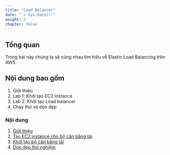 ```yaml
---
title: "Load Balancer"
date: "`r Sys.Date()`"
weight: 2
chapter: false
---
```


## Tổng quan

Trong bài này chúng ta sẽ cùng nhau tìm hiểu về Elastic Load Balancing trên AWS

## Nội dung bao gồm

1. Giới thiệu
2. Lab 1: Khởi tạo EC2 Instance
3. Lab 2: Khởi tạo Load balancer
4. Chạy thử và dọn dẹp

### Nội dung

1. [Giới thiệu](1-Introduce)
2. [Tạo EC2 instance cho bộ cân bằng tải](2-Create_EC2_instance_for_load_balancing)
3. [Khởi tạo bộ cân bằng tải](3-Initialize_load_balancer)
4. [Dọn dẹp thử nghiệm](4-Test_clean_up)
